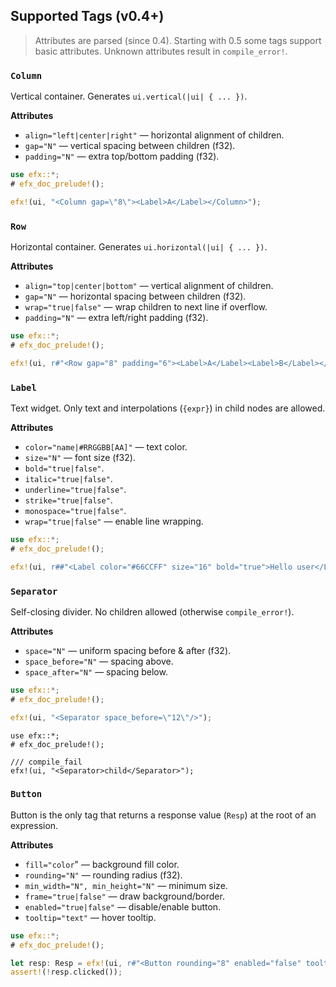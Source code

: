 ## Supported Tags (v0.4+)

> Attributes are parsed (since 0.4).
> Starting with 0.5 some tags support basic attributes.
> Unknown attributes result in `compile_error!`.

### `Column`
Vertical container. Generates `ui.vertical(|ui| { ... })`.

**Attributes**
- `align="left|center|right"` — horizontal alignment of children.
- `gap="N"` — vertical spacing between children (f32).
- `padding="N"` — extra top/bottom padding (f32).

```rust
use efx::*;
# efx_doc_prelude!();

efx!(ui, "<Column gap=\"8\"><Label>A</Label></Column>");
```

### `Row`
Horizontal container. Generates `ui.horizontal(|ui| { ... })`.

**Attributes**

- `align="top|center|bottom"` — vertical alignment of children.
- `gap="N"` — horizontal spacing between children (f32).
- `wrap="true|false"` — wrap children to next line if overflow.
- `padding="N"` — extra left/right padding (f32).

```rust
use efx::*;
# efx_doc_prelude!();

efx!(ui, r#"<Row gap="8" padding="6"><Label>A</Label><Label>B</Label></Row>"#);
```

### `Label`
Text widget. Only text and interpolations (`{expr}`) in child nodes are allowed.

**Attributes**

- `color="name|#RRGGBB[AA]"` — text color.
- `size="N"` — font size (f32).
- `bold="true|false"`.
- `italic="true|false"`.
- `underline="true|false"`.
- `strike="true|false"`.
- `monospace="true|false"`.
- `wrap="true|false"` — enable line wrapping.

```rust
use efx::*;
# efx_doc_prelude!();

efx!(ui, r##"<Label color="#66CCFF" size="16" bold="true">Hello user</Label>"##);
```

### `Separator`
Self-closing divider. No children allowed (otherwise `compile_error!`).

**Attributes**

- `space="N"` — uniform spacing before & after (f32).
- `space_before="N"` — spacing above.
- `space_after="N"` — spacing below.

```rust
use efx::*;
# efx_doc_prelude!();

efx!(ui, "<Separator space_before=\"12\"/>");
```

```rust,compile_fail
use efx::*;
# efx_doc_prelude!();

/// compile_fail
efx!(ui, "<Separator>child</Separator>");
```

### `Button`
Button is the only tag that returns a response value (`Resp`) at the root of an expression.

**Attributes**

- `fill="color`" — background fill color.
- `rounding="N"` — rounding radius (f32).
- `min_width="N", min_height="N"` — minimum size.
- `frame="true|false"` — draw background/border.
- `enabled="true|false"` — disable/enable button.
- `tooltip="text"` — hover tooltip.

```rust
use efx::*;
# efx_doc_prelude!();

let resp: Resp = efx!(ui, r#"<Button rounding="8" enabled="false" tooltip="Soon">Run</Button>"#);
assert!(!resp.clicked());
```
